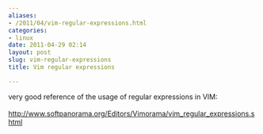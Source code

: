```yaml
---
aliases:
- /2011/04/vim-regular-expressions.html
categories:
- linux
date: 2011-04-29 02:14
layout: post
slug: vim-regular-expressions
title: Vim regular expressions

---
```


<p>
 very good reference of the usage of regular expressions in VIM:
 <br/>
 <br/>
 <a href="http://www.softpanorama.org/Editors/Vimorama/vim_regular_expressions.shtml">
  http://www.softpanorama.org/Editors/Vimorama/vim_regular_expressions.shtml
 </a>
</p>
